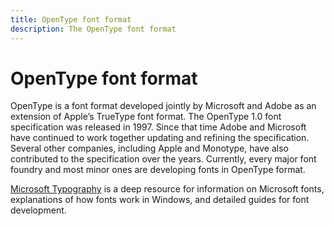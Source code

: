 ```yaml
---
title: OpenType font format
description: The OpenType font format 
---
```

# OpenType font format

OpenType is a font format developed jointly by Microsoft and Adobe as an extension of Apple’s TrueType font format.
The OpenType 1.0 font specification was released in 1997.
Since that time Adobe and Microsoft have continued to work together updating and refining the specification.
Several other companies, including Apple and Monotype, have also contributed to the specification over the years.
Currently, every major font foundry and most minor ones are developing fonts in OpenType format.

[Microsoft Typography](/typography) is a deep resource for information on Microsoft fonts, explanations of how fonts work in Windows, and detailed guides for font development.


